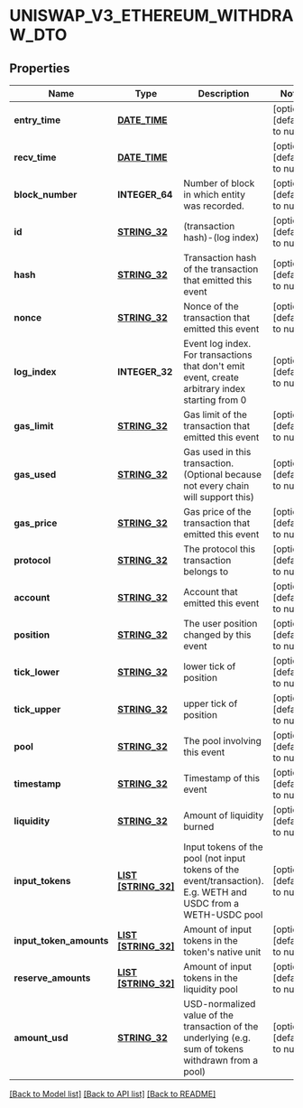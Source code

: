 # UNISWAP_V3_ETHEREUM_WITHDRAW_DTO

## Properties
Name | Type | Description | Notes
------------ | ------------- | ------------- | -------------
**entry_time** | [**DATE_TIME**](DATE_TIME.md) |  | [optional] [default to null]
**recv_time** | [**DATE_TIME**](DATE_TIME.md) |  | [optional] [default to null]
**block_number** | **INTEGER_64** | Number of block in which entity was recorded. | [optional] [default to null]
**id** | [**STRING_32**](STRING_32.md) | (transaction hash)-(log index) | [optional] [default to null]
**hash** | [**STRING_32**](STRING_32.md) | Transaction hash of the transaction that emitted this event | [optional] [default to null]
**nonce** | [**STRING_32**](STRING_32.md) | Nonce of the transaction that emitted this event | [optional] [default to null]
**log_index** | **INTEGER_32** | Event log index. For transactions that don&#39;t emit event, create arbitrary index starting from 0 | [optional] [default to null]
**gas_limit** | [**STRING_32**](STRING_32.md) | Gas limit of the transaction that emitted this event | [optional] [default to null]
**gas_used** | [**STRING_32**](STRING_32.md) | Gas used in this transaction. (Optional because not every chain will support this) | [optional] [default to null]
**gas_price** | [**STRING_32**](STRING_32.md) | Gas price of the transaction that emitted this event | [optional] [default to null]
**protocol** | [**STRING_32**](STRING_32.md) | The protocol this transaction belongs to | [optional] [default to null]
**account** | [**STRING_32**](STRING_32.md) | Account that emitted this event | [optional] [default to null]
**position** | [**STRING_32**](STRING_32.md) | The user position changed by this event | [optional] [default to null]
**tick_lower** | [**STRING_32**](STRING_32.md) | lower tick of position | [optional] [default to null]
**tick_upper** | [**STRING_32**](STRING_32.md) | upper tick of position | [optional] [default to null]
**pool** | [**STRING_32**](STRING_32.md) | The pool involving this event | [optional] [default to null]
**timestamp** | [**STRING_32**](STRING_32.md) | Timestamp of this event | [optional] [default to null]
**liquidity** | [**STRING_32**](STRING_32.md) | Amount of liquidity burned | [optional] [default to null]
**input_tokens** | [**LIST [STRING_32]**](STRING_32.md) | Input tokens of the pool (not input tokens of the event/transaction). E.g. WETH and USDC from a WETH-USDC pool | [optional] [default to null]
**input_token_amounts** | [**LIST [STRING_32]**](STRING_32.md) | Amount of input tokens in the token&#39;s native unit | [optional] [default to null]
**reserve_amounts** | [**LIST [STRING_32]**](STRING_32.md) | Amount of input tokens in the liquidity pool | [optional] [default to null]
**amount_usd** | [**STRING_32**](STRING_32.md) | USD-normalized value of the transaction of the underlying (e.g. sum of tokens withdrawn from a pool) | [optional] [default to null]

[[Back to Model list]](../README.md#documentation-for-models) [[Back to API list]](../README.md#documentation-for-api-endpoints) [[Back to README]](../README.md)



